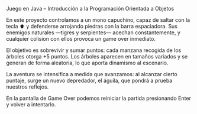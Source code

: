 Juego en Java – Introducción a la Programación Orientada a Objetos

En este proyecto controlamos a un mono capuchino, capaz de saltar con la tecla ⬆️ y defenderse arrojando piedras con la barra espaciadora. Sus enemigos naturales —tigres y serpientes— acechan constantemente, y cualquier colision con ellos provoca un game over inmediato.

El objetivo es sobrevivir y sumar puntos: cada manzana recogida de los árboles otorga +5 puntos. Los árboles aparecen en tamaños variados y se generan de forma aleatoria, lo que aporta dinamismo al escenario.

La aventura se intensifica a medida que avanzamos: al alcanzar cierto puntaje, surge un nuevo depredador, el águila, que pondrá a prueba nuestros reflejos.

En la pantalla de Game Over podemos reiniciar la partida presionando Enter y volver a intentarlo.
